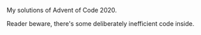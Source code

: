 My solutions of Advent of Code 2020.

Reader beware, there's some deliberately inefficient code inside.